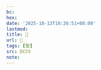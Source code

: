 ```yaml
---
bc:
hex:
date: '2025-10-13T10:26:51+08:00'
lastmod:
title: 􁑼
url: 􁑼
tags: [聖]
src: DCCV
note:
---
```

